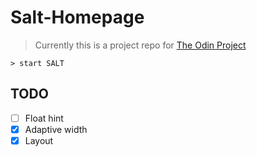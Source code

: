 # Salt-Homepage

> Currently this is a project repo for [The Odin Project](https://www.theodinproject.com/)

```shell
> start SALT
```

## TODO

* [ ] Float hint
* [x] Adaptive width
* [x] Layout

